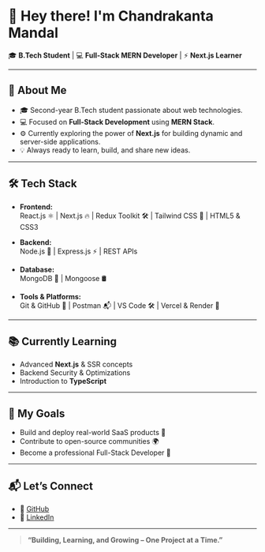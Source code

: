 # 👋 Hey there! I'm Chandrakanta Mandal

🎓 **B.Tech Student** | 💻 **Full-Stack MERN Developer** | ⚡️ **Next.js Learner**

---

## 🚀 About Me
- 🎓 Second-year B.Tech student passionate about web technologies.
- 💻 Focused on **Full-Stack Development** using **MERN Stack**.
- ⚙️ Currently exploring the power of **Next.js** for building dynamic and server-side applications.
- 💡 Always ready to learn, build, and share new ideas.

---

## 🛠️ Tech Stack
- **Frontend:**  
  React.js ⚛️ | Next.js 🔥 | Redux Toolkit 🛠️ | Tailwind CSS 🎨 | HTML5 & CSS3

- **Backend:**  
  Node.js 🚀 | Express.js ⚡️ | REST APIs

- **Database:**  
  MongoDB 🍃 | Mongoose 🛢️

- **Tools & Platforms:**  
  Git & GitHub 🔗 | Postman 📬 | VS Code 🛠️ | Vercel & Render 🚀

---

## 📚 Currently Learning
- Advanced **Next.js** & SSR concepts
- Backend Security & Optimizations
- Introduction to **TypeScript**

---

## 🎯 My Goals
- Build and deploy real-world SaaS products 🚀
- Contribute to open-source communities 🌍
- Become a professional Full-Stack Developer 💼

---

## 📬 Let’s Connect
- 🔗 [GitHub](https://github.com/ChandrakantaMandal)
- 🔗 [LinkedIn](https://linkedin.com/chandrakanta-mandal-870317332)

---

> **“Building, Learning, and Growing – One Project at a Time.”**
